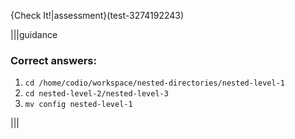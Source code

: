 {Check It!|assessment}(test-3274192243)

|||guidance
### Correct answers:
1. `cd /home/codio/workspace/nested-directories/nested-level-1`
2. `cd nested-level-2/nested-level-3`
3. `mv config nested-level-1`

|||